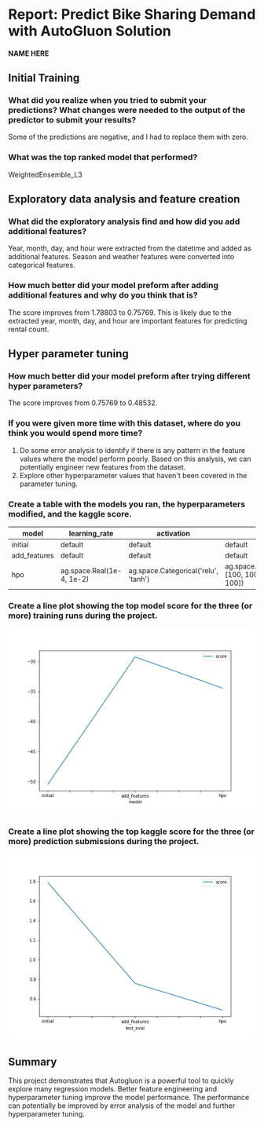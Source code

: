 # Report: Predict Bike Sharing Demand with AutoGluon Solution
#### NAME HERE

## Initial Training
### What did you realize when you tried to submit your predictions? What changes were needed to the output of the predictor to submit your results?
Some of the predictions are negative, and I had to replace them with zero.

### What was the top ranked model that performed?
WeightedEnsemble_L3

## Exploratory data analysis and feature creation
### What did the exploratory analysis find and how did you add additional features?
Year, month, day, and hour were extracted from the datetime and added as additional features. Season and weather features were converted into categorical features.

### How much better did your model preform after adding additional features and why do you think that is?
The score improves from 1.78803 to 0.75769. This is likely due to the extracted year, month, day, and hour are important features for predicting rental count.

## Hyper parameter tuning
### How much better did your model preform after trying different hyper parameters?
The score improves from 0.75769 to 0.48532.

### If you were given more time with this dataset, where do you think you would spend more time?
1. Do some error analysis to identify if there is any pattern in the feature values where the model perform poorly. 
   Based on this analysis, we can potentially engineer new features from the dataset.
2. Explore other hyperparameter values that haven't been covered in the parameter tuning.

### Create a table with the models you ran, the hyperparameters modified, and the kaggle score.
|model|learning_rate|activation|layers|score|
|--|--|--|--|--|
|initial|default|default|default|1.78803|
|add_features|default|default|default|0.75769|
|hpo|ag.space.Real(1e-4, 1e-2)|ag.space.Categorical('relu', 'tanh')|ag.space.Categorical([100], [100, 100], [100, 100, 100])|0.48532|

### Create a line plot showing the top model score for the three (or more) training runs during the project.
![model_train_score.png](model_train_score.png)

### Create a line plot showing the top kaggle score for the three (or more) prediction submissions during the project.
![model_test_score.png](model_test_score.png)

## Summary
This project demonstrates that Autogluon is a powerful tool to quickly explore many regression models. 
Better feature engineering and hyperparameter tuning improve the model performance. The performance can
potentially be improved by error analysis of the model and further hyperparameter tuning.
